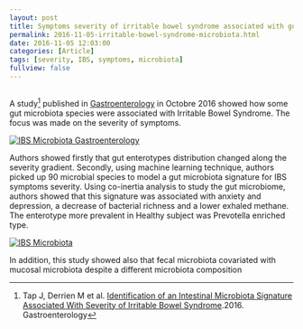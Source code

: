 ```yaml
---
layout: post
title: Symptoms severity of irritable bowel syndrome associated with gut microbiota
permalink: 2016-11-05-irritable-bowel-syndrome-microbiota.html
date: 2016-11-05 12:03:00
categories: [Article]
tags: [severity, IBS, symptoms, microbiota]
fullview: false
---
```


<script type="text/javascript" src="https://d1bxh8uas1mnw7.cloudfront.net/assets/embed.js"></script><div class="altmetric-embed" data-badge-type="donut" data-altmetric-id="12495429" style="float: right"/>

A study[^1] published in [Gastroenterology](http://bit.ly/IBSMicrobiota) in Octobre 2016 
showed how some gut microbiota species were associated with Irritable Bowel Syndrome. The focus was made on the severity of symptoms.

<a href="http://bit.ly/IBSMicrobiota"><img itemprop="image" src="http://www.gastrojournal.org/pb/assets/raw/Health%20Advance/journals/ygast/logo2014.jpg" alt="IBS Microbiota Gastroenterology"/></a>


Authors showed firstly that gut enterotypes distribution changed along the severity gradient. Secondly, using machine learning technique,
authors picked up 90 microbial species to model a gut microbiota signature for IBS symptoms severity.
Using co-inertia analysis to study the gut microbiome, authors showed that this signature was associated with anxiety and depression, 
a decrease of bacterial richness and a lower exhaled methane. The enterotype more prevalent in Healthy subject was Prevotella enriched type.

<a href="http://bit.ly/IBSMicrobiota"><img itemprop="image" src="http://pbs.twimg.com/media/CuZYI7-XgAE9nnp.jpg" alt="IBS Microbiota"/></a>

In addition, this study showed also that fecal microbiota covariated with mucosal microbiota
despite a different microbiota composition

[^1]: Tap J, Derrien M et al. [Identification of an Intestinal Microbiota Signature Associated With Severity of Irritable Bowel Syndrome](http://bit.ly/IBSMicrobiota).2016. Gastroenterology
